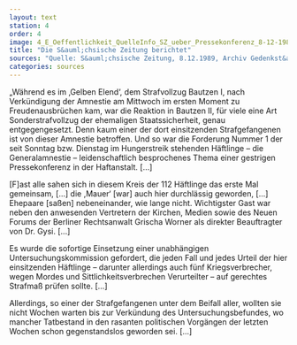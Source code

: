 ```yaml
---
layout: text
station: 4
order: 4
image: 4_E_Oeffentlichkeit_QuelleInfo_SZ_ueber_Pressekonferenz_8-12-1989
title: "Die S&auml;chsische Zeitung berichtet"
sources: "Quelle: S&auml;chsische Zeitung, 8.12.1989, Archiv Gedenkst&auml;tte Bautzen"
categories: sources
---
```

&#8222;W&#228;hrend es im &#8218;Gelben Elend&#8216;, dem Strafvollzug Bautzen I, nach Verk&#252;ndigung der Amnestie am Mittwoch im ersten Moment zu Freudenausbr&#252;chen kam, war die Reaktion in Bautzen II, f&#252;r viele eine Art Sonderstrafvollzug der ehemaligen Staatssicherheit, genau entgegengesetzt. Denn kaum einer der dort einsitzenden Strafgefangenen ist von dieser Amnestie betroffen. Und so war die Forderung Nummer 1 der seit Sonntag bzw. Dienstag im Hungerstreik stehenden H&#228;ftlinge &#8211; die Generalamnestie &#8211; leidenschaftlich besprochenes Thema einer gestrigen Pressekonferenz in der Haftanstalt. [...]

[F]ast alle sahen sich in diesem Kreis der 112 H&#228;ftlinge das erste Mal gemeinsam, [...] die ,Mauer&#8216; [war] auch hier durchl&#228;ssig geworden, [...] Ehepaare [sa&#223;en] nebeneinander, wie lange nicht. Wichtigster Gast war neben den anwesenden Vertretern der Kirchen, Medien sowie des Neuen Forums der Berliner Rechtsanwalt Grischa Worner als direkter Beauftragter von Dr. Gysi. [...]

Es wurde die sofortige Einsetzung einer unabh&#228;ngigen Untersuchungskommission gefordert, die jeden Fall und jedes Urteil der hier einsitzenden H&#228;ftlinge &#8211; darunter allerdings auch f&#252;nf Kriegsverbrecher, wegen Mordes und Sittlichkeitsverbrechen Verurteilter &#8211; auf gerechtes Strafma&#223; pr&#252;fen sollte. [...]

Allerdings, so einer der Strafgefangenen unter dem Beifall aller, wollten sie nicht Wochen warten bis zur Verk&#252;ndung des Untersuchungsbefundes, wo mancher Tatbestand in den rasanten politischen Vorg&#228;ngen der letzten Wochen schon gegenstandslos geworden sei. [...]